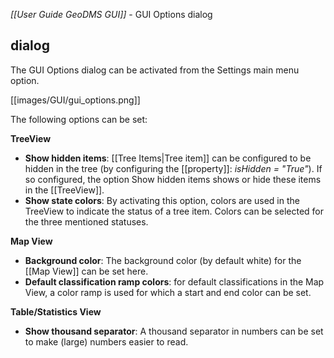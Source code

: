 _[[User Guide GeoDMS GUI]]_ - GUI Options dialog

## dialog

The GUI Options dialog can be activated from the Settings main menu option.

[[images/GUI/gui_options.png]]

The following options can be set:

**TreeView**
* **Show hidden items**: [[Tree Items|Tree item]] can be configured to be hidden in the tree (by configuring the [[property]]: _isHidden = "True"_). If so configured, the option Show hidden items shows or hide these items in the [[TreeView]].
* **Show state colors**: By activating this option, colors are used in the TreeView to indicate the status of a tree item. Colors can be selected for the three mentioned statuses.

**Map View**
* **Background color**: The background color (by default white) for the [[Map View]] can be set here.
* **Default classification ramp colors**: for default classifications in the Map View, a color ramp is used for which a start and end color can be set.

**Table/Statistics View**
* **Show thousand separator**: A thousand separator in numbers can be set to make (large) numbers easier to read. 